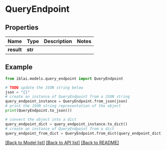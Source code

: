 # QueryEndpoint


## Properties

Name | Type | Description | Notes
------------ | ------------- | ------------- | -------------
**result** | **str** |  | 

## Example

```python
from iblai.models.query_endpoint import QueryEndpoint

# TODO update the JSON string below
json = "{}"
# create an instance of QueryEndpoint from a JSON string
query_endpoint_instance = QueryEndpoint.from_json(json)
# print the JSON string representation of the object
print(QueryEndpoint.to_json())

# convert the object into a dict
query_endpoint_dict = query_endpoint_instance.to_dict()
# create an instance of QueryEndpoint from a dict
query_endpoint_from_dict = QueryEndpoint.from_dict(query_endpoint_dict)
```
[[Back to Model list]](../README.md#documentation-for-models) [[Back to API list]](../README.md#documentation-for-api-endpoints) [[Back to README]](../README.md)


